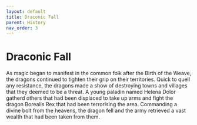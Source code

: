 ```yaml
---
layout: default
title: Draconic Fall
parent: History
nav_order: 3
---
```


# Draconic Fall

As magic began to manifest in the common folk after the Birth of the Weave, the dragons continued to tighten their grip on their territories. Quick to quell any resistance, the dragons made a show of destroying towns and villages that they deemed to be a threat. A young paladin named Helena Dolor gatherd others that had been displaced to take up arms and fight the dragon Borealis Rex that had been terrorising the area. Commanding a divine bolt from the heavens, the dragon fell and the army retrieved a vast wealth that had been taken from them.